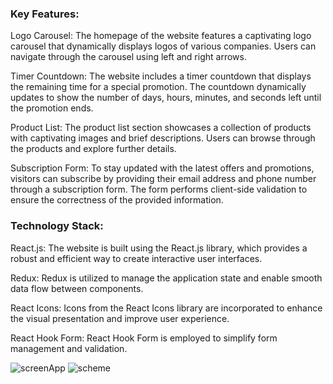 ### Key Features:

Logo Carousel: The homepage of the website features a captivating logo carousel that dynamically displays logos of various companies. Users can navigate through the carousel using left and right arrows.

Timer Countdown: The website includes a timer countdown that displays the remaining time for a special promotion. The countdown dynamically updates to show the number of days, hours, minutes, and seconds left until the promotion ends.

Product List: The product list section showcases a collection of products with captivating images and brief descriptions. Users can browse through the products and explore further details.

Subscription Form: To stay updated with the latest offers and promotions, visitors can subscribe by providing their email address and phone number through a subscription form. The form performs client-side validation to ensure the correctness of the provided information.

### Technology Stack:

React.js: The website is built using the React.js library, which provides a robust and efficient way to create interactive user interfaces.

Redux: Redux is utilized to manage the application state and enable smooth data flow between components.

React Icons: Icons from the React Icons library are incorporated to enhance the visual presentation and improve user experience.

React Hook Form: React Hook Form is employed to simplify form management and validation.

![screenApp](../screenApp.png)
![scheme](../scheme.png)


